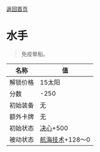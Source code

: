 [返回首页](index.md)  
# 水手  
> 免疫晕船。  
  
名称  |  值  
----  |  ----  
解锁价格  |  15太阳  
分数  |  -250  
初始装备  |  无  
额外卡牌  |  无  
初始状态  |  [决心](Determination.md)+500  
被动状态  |  [航海技术](SeaSicknessResistance.md)+128～0  
